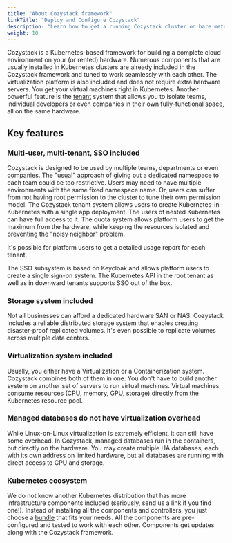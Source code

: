```yaml
---
title: "About Cozystack framework"
linkTitle: "Deploy and Configure Cozystack"
description: "Learn how to get a running Cozystack cluster on bare metal or VMs in a series of guided steps."
weight: 10
---
```


Cozystack is a Kubernetes-based framework for building a complete cloud environment on your (or rented) hardware.
Numerous components that are usually installed in Kubernetes clusters are already included in the Cozystack framework
and tuned to work seamlessly with each other. The virtualization platform is also included and does not require extra
hardware servers. You get your virtual machines right in Kubernetes. Another powerful feature is
the [tenant](/docs/guides/concepts/#tenant-system) system that allows you to isolate teams, individual developers or
even companies in their own fully-functional space, all on the same hardware.

Key features
------------

### Multi-user, multi-tenant, SSO included

Cozystack is designed to be used by multiple teams, departments or even companies. The "usual" approach of giving out
a dedicated namespace to each team could be too restrictive. Users may need to have multiple environments with the same
fixed namespace name. Or, users can suffer from not having root permission to the cluster to tune their own permission
model. The Cozystack tenant system allows users to create Kubernetes-in-Kubernetes with a single app deployment. The
users of nested Kubernetes can have full access to it. The quota system allows platform users to get the maximum from
the hardware, while keeping the resources isolated and preventing the "noisy neighbor" problem.

It's possible for platform users to get a detailed usage report for each tenant.

The SSO subsystem is based on Keycloak and allows platform users to create a single sign-on system. The Kubernetes API
in the root tenant as well as in downward tenants supports SSO out of the box.

### Storage system included

Not all businesses can afford a dedicated hardware SAN or NAS. Cozystack includes a reliable distributed storage
system that enables creating disaster-proof replicated volumes. It's even possible to replicate volumes across multiple
data centers.

### Virtualization system included

Usually, you either have a Virtualization or a Containerization system. Cozystack combines both of them in one. You
don't have to build another system on another set of servers to run virtual machines. Virtual machines consume
resources (CPU, memory, GPU, storage) directly from the Kubernetes resource pool.

### Managed databases do not have virtualization overhead

While Linux-on-Linux virtualization is extremely efficient, it can still have some overhead. In Cozystack, managed
databases run in the containers, but directly on the hardware. You may create multiple HA databases, each with its own
address on limited hardware, but all databases are running with direct access to CPU and storage.

### Kubernetes ecosystem

We do not know another Kubernetes distribution that has more infrastructure components included (seriously, send us
a link if you find one!). Instead of installing all the components and controllers, you just choose
a [bundle](/docs/operations/bundles/) that fits your needs. All the components are pre-configured and tested to work
with each other. Components get updates along with the Cozystack framework.

